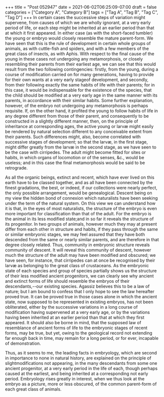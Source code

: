 +++
title = "Post 052947"
date = 2021-06-02T06:25:09-07:00
draft = false
categories = ["Category A", "Category B"]
tags = ["Tag A", "Tag B", "Tag C", "Tag D"]
+++
In certain cases the successive steps of variation might supervene, from causes of which we are wholly ignorant, at a very early period of life, or each step might be inherited at an earlier period than that at which it first appeared. In either case (as with the short-faced tumbler) the young or embryo would closely resemble the mature parent-form. We have seen that this is the rule of development in certain whole groups of animals, as with cuttle-fish and spiders, and with a few members of the great class of insects, as with Aphis. With respect to the final cause of the young in these cases not undergoing any metamorphosis, or closely resembling their parents from their earliest age, we can see that this would result from the two following contingencies: firstly, from the young, during a course of modification carried on for many generations, having to provide for their own wants at a very early stageof development, and secondly, from their following exactly the same habits of life with their parents; for in this case, it would be indispensable for the existence of the species, that the child should be modified at a very early age in the same manner with its parents, in accordance with their similar habits. Some further explanation, however, of the embryo not undergoing any metamorphosis is perhaps requisite. If, on the other hand, it profited the young to follow habits of life in any degree different from those of their parent, and consequently to be constructed in a slightly different manner, then, on the principle of inheritance at corresponding ages, the active young or larvæ might easily be rendered by natural selection different to any conceivable extent from their parents. Such differences might, also, become correlated with successive stages of development; so that the larvæ, in the first stage, might differ greatly from the larvæ in the second stage, as we have seen to be the case with cirripedes. The adult might become fitted for sites or habits, in which organs of locomotion or of the senses, &c., would be useless; and in this case the final metamorphosis would be said to be retrograde.

As all the organic beings, extinct and recent, which have ever lived on this earth have to be classed together, and as all have been connected by the finest gradations, the best, or indeed, if our collections were nearly perfect, the only possible arrangement, would be genealogical. Descent being on my view the hidden bond of connexion which naturalists have been seeking under the term of the natural system. On this view we can understand how it is that, in the eyes of most naturalists, the structure of the embryo is even more important for classification than that of the adult. For the embryo is the animal in its less modified state;and in so far it reveals the structure of its progenitor. In two groups of animals, however much they may at present differ from each other in structure and habits, if they pass through the same or similar embryonic stages, we may feel assured that they have both descended from the same or nearly similar parents, and are therefore in that degree closely related. Thus, community in embryonic structure reveals community of descent. It will reveal this community of descent, however much the structure of the adult may have been modified and obscured; we have seen, for instance, that cirripedes can at once be recognised by their larvæ as belonging to the great class of crustaceans. As the embryonic state of each species and group of species partially shows us the structure of their less modified ancient progenitors, we can clearly see why ancient and extinct forms of life should resemble the embryos of their descendants,--our existing species. Agassiz believes this to be a law of nature; but I am bound to confess that I only hope to see the law hereafter proved true. It can be proved true in those cases alone in which the ancient state, now supposed to be represented in existing embryos, has not been obliterated, either by the successive variations in a long course of modification having supervened at a very early age, or by the variations having been inherited at an earlier period than that at which they first appeared. It should also be borne in mind, that the supposed law of resemblance of ancient forms of life to the embryonic stages of recent forms, may be true, but yet, owing to the geological record not extending far enough back in time, may remain for a long period, or for ever, incapable of demonstration.

Thus, as it seems to me, the leading facts in embryology, which are second in importance to none in natural history, are explained on the principle of slightmodifications not appearing, in the many descendants from some one ancient progenitor, at a very early period in the life of each, though perhaps caused at the earliest, and being inherited at a corresponding not early period. Embryology rises greatly in interest, when we thus look at the embryo as a picture, more or less obscured, of the common parent-form of each great class of animals.
